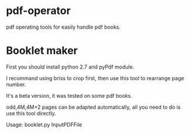 pdf-operator
============
pdf operating tools for easily handle pdf books.

Booklet maker
=======

First you should install python 2.7 and pyPdf module.

I recommand using briss to crop first, then use this tool to rearrange page number.

It's a beta version, it was tested on some pdf books.

odd,4M,4M+2 pages can be adapted automatically, all you need to do is use this tool directly.

Usage: booklet.py InputPDFFile

